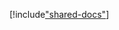 ﻿---
uid: ToSic.Sxc.Dnn.ApiController.App
---
[!include["shared-docs"](../Web/IDynamicCode.App.md)]
